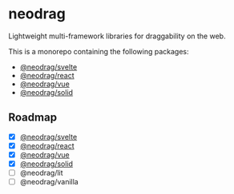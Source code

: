 # neodrag

Lightweight multi-framework libraries for draggability on the web.

This is a monorepo containing the following packages:

- [@neodrag/svelte](https://github.com/PuruVJ/neodrag/tree/main/packages/svelte#readme)
- [@neodrag/react](https://github.com/PuruVJ/neodrag/tree/main/packages/react#readme)
- [@neodrag/vue](https://github.com/PuruVJ/neodrag/tree/main/packages/vue#readme)
- [@neodrag/solid](https://github.com/PuruVJ/neodrag/tree/main/packages/solid#readme)

## Roadmap

- [x] [@neodrag/svelte](https://github.com/PuruVJ/neodrag/tree/main/packages/svelte#readme)
- [x] [@neodrag/react](https://github.com/PuruVJ/neodrag/tree/main/packages/react#readme)
- [x] [@neodrag/vue](https://github.com/PuruVJ/neodrag/tree/main/packages/vue#readme)
- [x] [@neodrag/solid](https://github.com/PuruVJ/neodrag/tree/main/packages/solid#readme)
- [ ] @neodrag/lit
- [ ] @neodrag/vanilla
